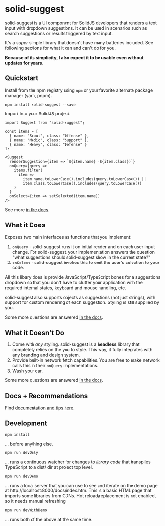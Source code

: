 # solid-suggest

solid-suggest is a UI component for SolidJS developers that renders a text input with dropdown suggestions. It can be used in scenarios such as search suggestions or results triggered by text input.

It's a *super* simple library that doesn't have many batteries included. See following sections for what it can and can't do for you.

**Because of its simplicity, I also expect it to be usable even without updates for years.**

## Quickstart

Install from the npm registry using `npm` or your favorite alternate package manager (yarn, pnpm).

```
npm install solid-suggest --save
```

Import into your SolidJS project.

```
import Suggest from "solid-suggest";

const items = [
  { name: "Scout", class: "Offense" },
  { name: "Medic", class: "Support" },
  { name: "Heavy", class: "Defense" }
];

<Suggest
  renderSuggestion={item => `${item.name} (${item.class})`}
  onQuery={query =>
    items.filter(
      item =>
        item.name.toLowerCase().includes(query.toLowerCase()) ||
        item.class.toLowerCase().includes(query.toLowerCase())
    )
  }
  onSelect={item => setSelected(item.name)}
/>
```

See more [in the docs](https://antrikshy.com/solid-suggest).

## What it Does

Exposes two main interfaces as functions that you implement:

1. `onQuery` - solid-suggest runs it on initial render and on each user input change. For solid-suggest, your implementation answers the question "what suggestions should solid-suggest show in the current state?"
2. `onSelect` - solid-suggest invokes this to emit the user's selection to your code.

All this libary does is provide JavaScript/TypeScript bones for a suggestions dropdown so that you don't have to clutter your application with the required internal states, keyboard and mouse handling, etc.

solid-suggest also supports objects as suggestions (not just strings), with support for custom rendering of each suggestion. Styling is still supplied by you.

Some more questions are answered [in the docs](https://antrikshy.com/solid-suggest).

## What it Doesn't Do

1. Come with *any* styling. solid-suggest is a **headless** library that completely relies on the you to style. This way, it fully integrates with any branding and design system.
2. Provide built-in network fetch capabilities. You are free to make network calls this in their `onQuery` implementations.
3. Wash your car.

Some more questions are answered [in the docs](https://antrikshy.com/solid-suggest).

## Docs + Recommendations

Find [documentation and tips here](https://antrikshy.com/solid-suggest).

## Development

```
npm install
```

... before anything else.

```
npm run devOnly
```

... runs a continuous watcher for changes to *library code* that transpiles TypeScript to a dist/ dir at project top level.

```
npm run devDemo
```

... runs a local server that you can use to see and iterate on the demo page at http://localhost:8000/docs/index.htm. This is a basic HTML page that imports some libraries from CDNs. Hot reload/replacement is not enabled, so it needs manual refreshing.

```
npm run devWithDemo
```

... runs both of the above at the same time.
